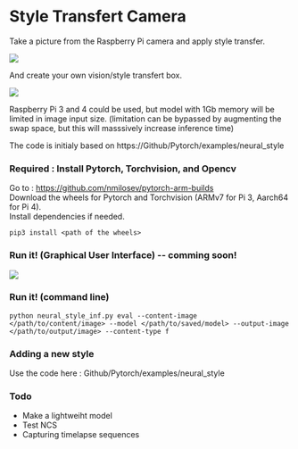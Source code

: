 # Style Transfert Camera

Take a picture from the Raspberry Pi camera and apply style transfer.

![](images/style_transfert.png)

And create your own vision/style transfert box.

![](images/examples-box.png)

Raspberry Pi 3 and 4 could be used, but model with 1Gb memory will be limited in image input size. (limitation can be bypassed by augmenting the swap space, but this will masssively increase inference time) 

The code is initialy based on https://Github/Pytorch/examples/neural_style



### Required : Install Pytorch, Torchvision, and Opencv

Go to : https://github.com/nmilosev/pytorch-arm-builds   
Download the wheels for Pytorch and Torchvision (ARMv7 for Pi 3, Aarch64 for Pi 4).    
Install dependencies if needed.

`pip3 install <path of the wheels>`

### Run it! (Graphical User Interface) -- comming soon!

![](images/gui.png)

### Run it! (command line)

`python neural_style_inf.py eval --content-image </path/to/content/image> --model </path/to/saved/model> --output-image </path/to/output/image> --content-type f`


### Adding a new style

Use the code here :  Github/Pytorch/examples/neural_style

### Todo

* Make a lightweiht model
* Test NCS
* Capturing timelapse sequences

